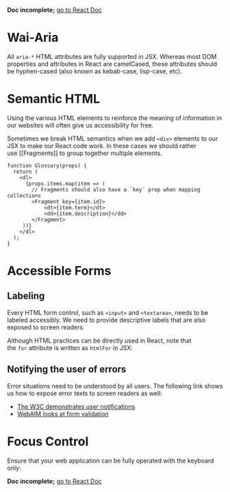 **Doc incomplete;** [go to React Doc](https://reactjs.org/docs/accessibility.html/)
# Wai-Aria

All `aria-*` HTML attributes are fully supported in JSX. Whereas most DOM properties and attributes in React are camelCased, these attributes should be hyphen-cased (also known as kebab-case, lisp-case, etc).

# Semantic HTML

Using the various HTML elements to reinforce the meaning of information in our websites will often give us accessibility for free.

Sometimes we break HTML semantics when we add `<div>` elements to our JSX to make our React code work. In these cases we should rather use [[Fragments]] to group together multiple elements.

```
function Glossary(props) {
  return (
    <dl>
      {props.items.map(item => (
        // Fragments should also have a `key` prop when mapping collections
        <Fragment key={item.id}>          
		    <dt>{item.term}</dt>
	        <dd>{item.description}</dd>
        </Fragment>     
     ))}
    </dl>
  );
}
```


# Accessible Forms
## Labeling

Every HTML form control, such as `<input>` and `<textarea>`, needs to be labeled accessibly. We need to provide descriptive labels that are also exposed to screen readers.

Although HTML practices can be directly used in React, note that the `for` attribute is written as `htmlFor` in JSX:

## Notifying the user of errors

Error situations need to be understood by all users. The following link shows us how to expose error texts to screen readers as well:
-   [The W3C demonstrates user notifications](https://www.w3.org/WAI/tutorials/forms/notifications/)
-   [WebAIM looks at form validation](https://webaim.org/techniques/formvalidation/)

# Focus Control
Ensure that your web application can be fully operated with the keyboard only:

**Doc incomplete;** [go to React Doc](https://reactjs.org/docs/accessibility.html/)
